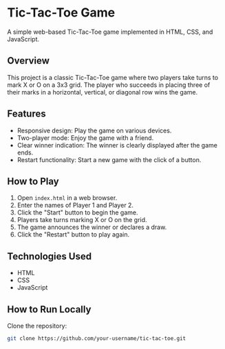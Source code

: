 # Tic-Tac-Toe Game

A simple web-based Tic-Tac-Toe game implemented in HTML, CSS, and JavaScript.

## Overview

This project is a classic Tic-Tac-Toe game where two players take turns to mark X or O on a 3x3 grid. The player who succeeds in placing three of their marks in a horizontal, vertical, or diagonal row wins the game.

## Features

- Responsive design: Play the game on various devices.
- Two-player mode: Enjoy the game with a friend.
- Clear winner indication: The winner is clearly displayed after the game ends.
- Restart functionality: Start a new game with the click of a button.

## How to Play

1. Open `index.html` in a web browser.
2. Enter the names of Player 1 and Player 2.
3. Click the "Start" button to begin the game.
4. Players take turns marking X or O on the grid.
5. The game announces the winner or declares a draw.
6. Click the "Restart" button to play again.

## Technologies Used

- HTML
- CSS
- JavaScript

## How to Run Locally

Clone the repository:

```bash
git clone https://github.com/your-username/tic-tac-toe.git
